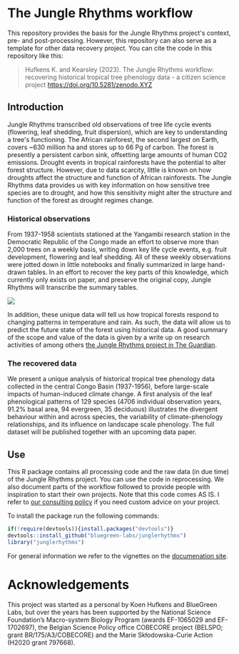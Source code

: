 # The Jungle Rhythms workflow

This repository provides the basis for the Jungle Rhythms project's context, pre- and post-processing. However, this repository can also serve as a template for other data recovery project. You can cite the code in this repository like this:

> Hufkens K. and Kearsley (2023). The Jungle Rhythms workflow: recovering historical tropical tree phenology data - a citizen science project https://doi.org/10.5281/zenodo.XYZ

## Introduction

Jungle Rhythms transcribed old observations of tree life cycle events (flowering, leaf shedding, fruit dispersion), which are key to understanding a tree's functioning. The African rainforest, the second largest on Earth, covers ~630 million ha and stores up to 66 Pg of carbon. The forest is presently a persistent carbon sink, offsetting large amounts of human CO2 emissions. Drought events in tropical rainforests have the potential to alter forest structure. However, due to data scarcity, little is known on how droughts affect the structure and function of African rainforests. The Jungle Rhythms data provides us with key information on how sensitive tree species are to drought, and how this sensitivity might alter the structure and function of the forest as drought regimes change.

### Historical observations

From 1937-1958 scientists stationed at the Yangambi research station in the Democratic Republic of the Congo made an effort to observe more than 2,000 trees on a weekly basis, writing down key life cycle events, e.g. fruit development, flowering and leaf shedding. All of these weekly observations were jotted down in little notebooks and finally summarized in large hand-drawn tables. In an effort to recover the key parts of this knowledge, which currently only exists on paper, and preserve the original copy, Jungle Rhythms will transcribe the summary tables. 

![](articles/images/sheet.jpg)

In addition, these unique data will tell us how tropical forests respond to changing patterns in temperature and rain. As such, the data will allow us to predict the future state of the forest using historical data. A good summary of the scope and value of the data is given by a write up on research activities of among others [the Jungle Rhythms project in The Guardian](https://www.theguardian.com/environment/2017/sep/22/long-lost-congo-notebooks-shed-light-how-trees-react-to-climate-change).

### The recovered data

We present a unique analysis of historical tropical tree phenology data collected in the central Congo Basin (1937-1956), before large-scale impacts of human-induced climate change. A first analysis of the leaf phenological patterns of 129 species (4706 individual observation years, 91.2% basal area, 94 evergreen, 35 deciduous) illustrates the divergent behaviour within and across species, the variability of climate-phenology relationships, and its influence on landscape scale phenology. The full dataset will be published together with an upcoming data paper.

## Use

This R package contains all processing code and the raw data (in due time) of the Jungle Rhythms project. You can use the code in reprocessing. We also document parts of the workflow followed to provide people with inspiration to start their own projects. Note that this code comes AS IS. I refer to [our consulting policy](https://bluegreenlabs.org/labs/#support) if you need custom advice on your project.

To install the package run the following commands:

``` r
if(!require(devtools)){install.packages("devtools")}
devtools::install_github("bluegreen-labs/junglerhythms")
library("junglerhythms")
```

For general information we refer to the vignettes on the [documenation site](https://khufkens.github.io/junglerhythms/articles/).

# Acknowledgements

This project was started as a personal by Koen Hufkens and BlueGreen Labs, but over the years has been supported by the National Science Foundation’s Macro-system Biology Program (awards EF-1065029 and EF-1702697), the Belgian Science Policy office COBECORE project (BELSPO; grant BR/175/A3/COBECORE) and the Marie Skłodowska-Curie Action (H2020 grant 797668).
